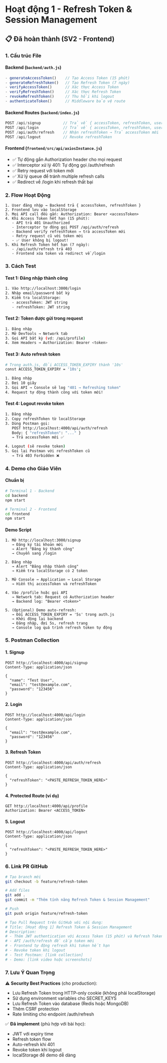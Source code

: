 # Hoạt động 1 - Refresh Token & Session Management

## 📋 Đã hoàn thành (SV2 - Frontend)

### 1. Cấu trúc File

#### Backend (`backend/auth.js`)
```javascript
- generateAccessToken()    // Tạo Access Token (15 phút)
- generateRefreshToken()   // Tạo Refresh Token (7 ngày)
- verifyAccessToken()      // Xác thực Access Token
- verifyRefreshToken()     // Xác thực Refresh Token
- revokeRefreshToken()     // Thu hồi khi logout
- authenticateToken()      // Middleware bảo vệ route
```

#### Backend Routes (`backend/index.js`)
```javascript
POST /api/signup          // Trả về { accessToken, refreshToken, user }
POST /api/login           // Trả về { accessToken, refreshToken, user }
POST /api/auth/refresh    // Nhận refreshToken → Trả accessToken mới
POST /api/logout          // Revoke refreshToken
```

#### Frontend (`frontend/src/api/axiosInstance.js`)
- ✅ Tự động gắn Authorization header cho mọi request
- ✅ Interceptor xử lý 401: Tự động gọi /auth/refresh
- ✅ Retry request với token mới
- ✅ Xử lý queue để tránh multiple refresh calls
- ✅ Redirect về /login khi refresh thất bại

### 2. Flow Hoạt Động

```
1. User đăng nhập → Backend trả { accessToken, refreshToken }
2. Frontend lưu vào localStorage
3. Mọi API call đều gắn: Authorization: Bearer <accessToken>
4. Khi Access Token hết hạn (15 phút):
   - API trả 401 Unauthorized
   - Interceptor tự động gọi POST /api/auth/refresh
   - Backend verify refreshToken → trả accessToken mới
   - Retry request cũ với token mới
   - ✅ User không bị logout!
5. Khi Refresh Token hết hạn (7 ngày):
   - /api/auth/refresh trả 403
   - Frontend xóa token và redirect về /login
```

### 3. Cách Test

#### Test 1: Đăng nhập thành công
```bash
1. Vào http://localhost:3000/login
2. Nhập email/password bất kỳ
3. Kiểm tra localStorage:
   - accessToken: JWT string
   - refreshToken: JWT string
```

#### Test 2: Token được gửi trong request
```bash
1. Đăng nhập
2. Mở DevTools → Network tab
3. Gọi API bất kỳ (vd: /api/profile)
4. Xem Headers → Authorization: Bearer <token>
```

#### Test 3: Auto refresh token
```bash
# Trong auth.js, đổi ACCESS_TOKEN_EXPIRY thành '10s'
const ACCESS_TOKEN_EXPIRY = '10s';

1. Đăng nhập
2. Đợi 10 giây
3. Gọi API → Console sẽ log "401 → Refreshing token"
4. Request tự động thành công với token mới!
```

#### Test 4: Logout revoke token
```bash
1. Đăng nhập
2. Copy refreshToken từ localStorage
3. Dùng Postman gọi:
   POST http://localhost:4000/api/auth/refresh
   Body: { "refreshToken": "..." }
   → Trả accessToken mới ✅

4. Logout (sẽ revoke token)
5. Gọi lại Postman với refreshToken cũ
   → Trả 403 Forbidden ❌
```

### 4. Demo cho Giáo Viên

#### Chuẩn bị
```bash
# Terminal 1 - Backend
cd backend
npm start

# Terminal 2 - Frontend
cd frontend
npm start
```

#### Demo Script
```
1. Mở http://localhost:3000/signup
   → Đăng ký tài khoản mới
   → Alert "Đăng ký thành công"
   → Chuyển sang /login

2. Đăng nhập
   → Alert "Đăng nhập thành công"
   → Kiểm tra localStorage có 2 token

3. Mở Console → Application → Local Storage
   → Hiển thị accessToken và refreshToken

4. Vào /profile hoặc gọi API
   → Network tab: Request có Authorization header
   → Backend log: "Bearer <token>"

5. (Optional) Demo auto-refresh:
   → Đổi ACCESS_TOKEN_EXPIRY = '5s' trong auth.js
   → Khởi động lại backend
   → Đăng nhập, đợi 5s, refresh trang
   → Console log quá trình refresh token tự động
```

### 5. Postman Collection

#### 1. Signup
```http
POST http://localhost:4000/api/signup
Content-Type: application/json

{
  "name": "Test User",
  "email": "test@example.com",
  "password": "123456"
}
```

#### 2. Login
```http
POST http://localhost:4000/api/login
Content-Type: application/json

{
  "email": "test@example.com",
  "password": "123456"
}
```

#### 3. Refresh Token
```http
POST http://localhost:4000/api/auth/refresh
Content-Type: application/json

{
  "refreshToken": "<PASTE_REFRESH_TOKEN_HERE>"
}
```

#### 4. Protected Route (ví dụ)
```http
GET http://localhost:4000/api/profile
Authorization: Bearer <ACCESS_TOKEN>
```

#### 5. Logout
```http
POST http://localhost:4000/api/logout
Content-Type: application/json

{
  "refreshToken": "<PASTE_REFRESH_TOKEN_HERE>"
}
```

### 6. Link PR GitHub

```bash
# Tạo branch mới
git checkout -b feature/refresh-token

# Add files
git add .
git commit -m "Thêm tính năng Refresh Token & Session Management"

# Push
git push origin feature/refresh-token

# Tạo Pull Request trên GitHub với nội dung:
# Title: [Hoạt động 1] Refresh Token & Session Management
# Description: 
# - Thêm JWT authentication với Access Token (15 phút) và Refresh Token (7 ngày)
# - API /auth/refresh để cấp token mới
# - Frontend tự động refresh khi token hết hạn
# - Revoke token khi logout
# - Test Postman: [link collection]
# - Demo: [link video hoặc screenshots]
```

### 7. Lưu Ý Quan Trọng

⚠️ **Security Best Practices** (cho production):
- Lưu Refresh Token trong HTTP-only cookie (không phải localStorage)
- Sử dụng environment variables cho SECRET_KEYS
- Lưu Refresh Token vào database (Redis hoặc MongoDB)
- Thêm CSRF protection
- Rate limiting cho endpoint /auth/refresh

✅ **Đã implement** (phù hợp với bài học):
- JWT với expiry time
- Refresh token flow
- Auto-refresh khi 401
- Revoke token khi logout
- localStorage để demo dễ dàng
